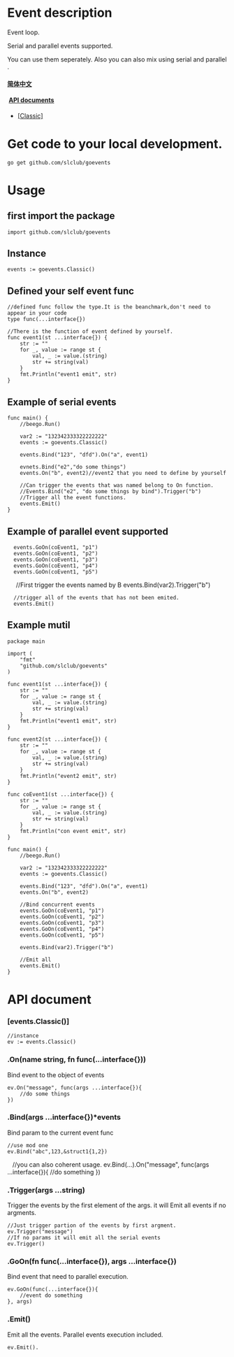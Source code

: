 <link rel="stylesheet" href="markdown.css">

# Event description

Event loop.

Serial and parallel events supported.

You can use them seperately. Also you can also mix using serial and parallel .

####  [简体中文](https://github.com/slclub/goevents/blob/master/doc/README.zh.md)
####  <a href="https://github.com/slclub/goevents#api">API documents</a>

- <a href="#classic">[Classic]</a>

# Get code to your local development.

    go get github.com/slclub/goevents

# Usage


## first import the package
  
    import github.com/slclub/goevents
  
## Instance
  
    events := goevents.Classic()


## Defined your self event func


    //defined func follow the type.It is the beanchmark,don't need to appear in your code
    type func(...interface{})

    //There is the function of event defined by yourself. 
    func event1(st ...interface{}) {
        str := ""
        for _, value := range st {
            val, _ := value.(string)
            str += string(val)
        }
        fmt.Println("event1 emit", str)
    }
    
    
## Example of serial events

    func main() {
        //beego.Run()

        var2 := "132342333322222222"
        events := goevents.Classic()

        events.Bind("123", "dfd").On("a", event1)

        evnets.Bind("e2","do some things")
        events.On("b", event2)//event2 that you need to define by yourself

        //Can trigger the events that was named belong to On function.
        //Events.Bind("e2", "do some things by bind").Trigger("b")
        //Trigger all the event functions.
        events.Emit()
    }
    
## Example of parallel event supported

      events.GoOn(coEvent1, "p1")
      events.GoOn(coEvent1, "p2")
      events.GoOn(coEvent1, "p3")
      events.GoOn(coEvent1, "p4")
      events.GoOn(coEvent1, "p5")

      //First trigger the events named by B
      events.Bind(var2).Trigger("b")

      //trigger all of the events that has not been emited.
      events.Emit()

## Example mutil

    package main

    import (
        "fmt"
        "github.com/slclub/goevents"
    )

    func event1(st ...interface{}) {
        str := ""
        for _, value := range st {
            val, _ := value.(string)
            str += string(val)
        }
        fmt.Println("event1 emit", str)
    }

    func event2(st ...interface{}) {
        str := ""
        for _, value := range st {
            val, _ := value.(string)
            str += string(val)
        }
        fmt.Println("event2 emit", str)
    }

    func coEvent1(st ...interface{}) {
        str := ""
        for _, value := range st {
            val, _ := value.(string)
            str += string(val)
        }
        fmt.Println("con event emit", str)
    }

    func main() {
        //beego.Run()

        var2 := "132342333322222222"
        events := goevents.Classic()

        events.Bind("123", "dfd").On("a", event1)
        events.On("b", event2)

        //Bind concurrent events
        events.GoOn(coEvent1, "p1")
        events.GoOn(coEvent1, "p2")
        events.GoOn(coEvent1, "p3")
        events.GoOn(coEvent1, "p4")
        events.GoOn(coEvent1, "p5")

        events.Bind(var2).Trigger("b")

        //Emit all
        events.Emit()
    }

# <a name="api">API document</a>

### <a name="classic" >[events.Classic()]</a>

    //instance
    ev := events.Classic()
    
### .On(name string, fn func(...interface{}))

Bind event to the object of events

    ev.On("message", func(args ...interface{}){
        //do some things
    })

### .Bind(args ...interface{})*events

Bind param to the current event func

    //use mod one
    ev.Bind("abc",123,&struct1{1,2})
    
    //you can also coherent usage.
    ev.Bind(...).On("message", func(args ...interface{}){
        //do something
    })

### .Trigger(args ...string)

Trigger the events by the first element of the args. it will Emit all events if no argments.
    
    //Just trigger partion of the events by first argment.
    ev.Trigger("message")
    //If no params it will emit all the serial events 
    ev.Trigger()

### .GoOn(fn func(...interface{}), args ...interface{})

Bind event that need to parallel execution.
    
    ev.GoOn(func(...interface{}){
        //event do something
    }, args)
    
    
### .Emit()

Emit all the events.
Parallel events execution included.
    
    ev.Emit().
